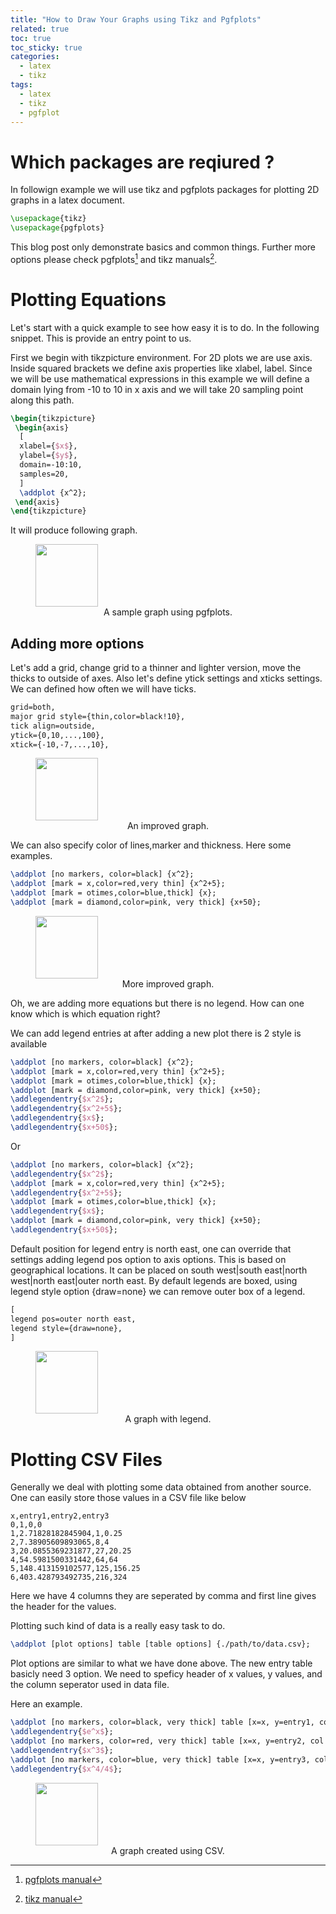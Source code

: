 ```yaml
---
title: "How to Draw Your Graphs using Tikz and Pgfplots"
related: true
toc: true
toc_sticky: true
categories:
  - latex
  - tikz
tags:
  - latex
  - tikz
  - pgfplot
---
```


# Which packages are reqiured ?

In followign example we will use tikz and pgfplots packages for plotting 2D graphs in a latex document.

```latex
\usepackage{tikz}
\usepackage{pgfplots}
```

This blog post only demonstrate basics and common things. Further more options please check pgfplots[^1] and tikz manuals[^2].

[^1]: [pgfplots manual](http://mirrors.ctan.org/graphics/pgf/contrib/pgfplots/doc/pgfplots.pdf)
[^2]: [tikz manual](http://mirrors.ctan.org/graphics/pgf/base/doc/pgfmanual.pdf)

# Plotting Equations

Let's start with a quick example to see how easy it is to do. In the following snippet. This is provide an entry point to us.

First we begin with tikzpicture environment. For 2D plots we are use axis. Inside squared brackets we define axis properties like xlabel, label. Since we will be use mathematical expressions in this example we will define a domain lying from -10 to 10 in x axis and we will take 20 sampling point along this path.

```latex
\begin{tikzpicture}
 \begin{axis}
  [
  xlabel={$x$},
  ylabel={$y$},
  domain=-10:10,
  samples=20,
  ]
  \addplot {x^2};
 \end{axis}
\end{tikzpicture}
```

It will produce following graph.

<figure class="align-center">
  <img
    src="{{ site.url }}{{ site.baseurl }}/assets/images/x2_graph.png"
    width="100"
    height="100"
  />
  <center>
  <figcaption>A sample graph using pgfplots.</figcaption>
  </center>
</figure>

## Adding more options

Let's add a grid, change grid to a thinner and lighter version, move the thicks to outside of axes. Also let's define ytick settings and xticks settings. We can defined how often we will have ticks.

```latex
grid=both,
major grid style={thin,color=black!10},
tick align=outside,
ytick={0,10,...,100},
xtick={-10,-7,...,10},
```

<figure class="align-center">
  <img
    src="{{ site.url }}{{ site.baseurl }}/assets/images/x2_graph_2.png"
    width="100"
    height="100"
  />
  <center>
  <figcaption>An improved graph.</figcaption>
  </center>
</figure>

We can also specify color of lines,marker and thickness. Here some examples.

```latex
\addplot [no markers, color=black] {x^2};
\addplot [mark = x,color=red,very thin] {x^2+5};
\addplot [mark = otimes,color=blue,thick] {x};
\addplot [mark = diamond,color=pink, very thick] {x+50};
```

<figure class="align-center">
  <img
    src="{{ site.url }}{{ site.baseurl }}/assets/images/multi_graph.png"
    width="100"
    height="100"
  />
  <center>
  <figcaption>More improved graph.</figcaption>
  </center>
</figure>

Oh, we are adding more equations but there is no legend. How can one know which is which equation right?

We can add legend entries at after adding a new plot there is 2 style is available

```latex
\addplot [no markers, color=black] {x^2};
\addplot [mark = x,color=red,very thin] {x^2+5};
\addplot [mark = otimes,color=blue,thick] {x};
\addplot [mark = diamond,color=pink, very thick] {x+50};
\addlegendentry{$x^2$};
\addlegendentry{$x^2+5$};
\addlegendentry{$x$};
\addlegendentry{$x+50$};
```

Or

```latex
\addplot [no markers, color=black] {x^2};
\addlegendentry{$x^2$};
\addplot [mark = x,color=red,very thin] {x^2+5};
\addlegendentry{$x^2+5$};
\addplot [mark = otimes,color=blue,thick] {x};
\addlegendentry{$x$};
\addplot [mark = diamond,color=pink, very thick] {x+50};
\addlegendentry{$x+50$};
```

Default position for legend entry is north east, one can override that settings adding legend pos option to axis options. This is based on geographical locations.
It can be placed on south west|south east|north west|north east|outer north east.
By default legends are boxed, using legend style option {draw=none} we can remove outer box of a legend.

```latex
[
legend pos=outer north east,
legend style={draw=none},
]
```

<figure class="align-center">
  <img
    src="{{ site.url }}{{ site.baseurl }}/assets/images/legend_graph.png"
    width="100"
    height="100"
  />
  <center>
  <figcaption>A graph with legend.</figcaption>
  </center>
</figure>

# Plotting CSV Files

Generally we deal with plotting some data obtained from another source. One can easily store those values in a CSV file like below

```
x,entry1,entry2,entry3
0,1,0,0
1,2.71828182845904,1,0.25
2,7.38905609893065,8,4
3,20.0855369231877,27,20.25
4,54.5981500331442,64,64
5,148.413159102577,125,156.25
6,403.428793492735,216,324
```

Here we have 4 columns they are seperated by comma and first line gives the header for the values.

Plotting such kind of data is a really easy task to do.

```latex
\addplot [plot options] table [table options] {./path/to/data.csv};
```

Plot options are similar to what we have done above. The new entry table basicly need 3 option. We need to speficy header of x values, y values, and the column seperator used in data file.

Here an example.

```latex
\addplot [no markers, color=black, very thick] table [x=x, y=entry1, col sep=comma] {./data.csv};
\addlegendentry{$e^x$};
\addplot [no markers, color=red, very thick] table [x=x, y=entry2, col sep=comma] {./data.csv};
\addlegendentry{$x^3$};
\addplot [no markers, color=blue, very thick] table [x=x, y=entry3, col sep=comma] {./data.csv};
\addlegendentry{$x^4/4$};
```

<figure class="align-center">
  <img
    src="{{ site.url }}{{ site.baseurl }}/assets/images/csv_graph.png"
    width="100"
    height="100"
  />
  <center>
  <figcaption>A graph created using CSV.</figcaption>
  </center>
</figure>
